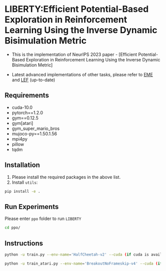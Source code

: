 # LIBERTY:Efficient Potential-Based Exploration in Reinforcement Learning Using the Inverse Dynamic Bisimulation Metric
- This is the implementation of NeurIPS 2023 paper - [Efficient Potential-Based Exploration in Reinforcement Learning Using the Inverse Dynamic Bisimulation Metric]

- Latest advanced implementations of other tasks, please refer to [EME](https://github.com/YimingWangMingle/EME/blob/main/src/habitat-lab/liberty_train.py) and [LEF](https://github.com/YimingWangMingle/LEF-Latent-Exploration-Framework/tree/main) (up-to-date)
## 
## Requirements
- cuda-10.0
- pytorch==1.2.0
- gym==0.12.5
- gym[atari]
- gym_super_mario_bros
- mujoco-py==1.50.1.56
- mpi4py
- pillow
- tqdm


## Installation
1. Please install the required packages in the above list.  
2. Install `utils`:
```bash
pip install -e .
```
## Run Experiments
Please enter `ppo` folder to run `LIBERTY`
```bash
cd ppo/
```
## Instructions
```bash
python -u train.py --env-name='HalfCheetah-v2' --cuda (if cuda is available) --log-dir='logs' --seed=777
```
```bash
python -u train_atari.py --env-name='BreakoutNoFrameskip-v4' --cuda (if cuda is available) --log-dir='logs' --seed=777
```
